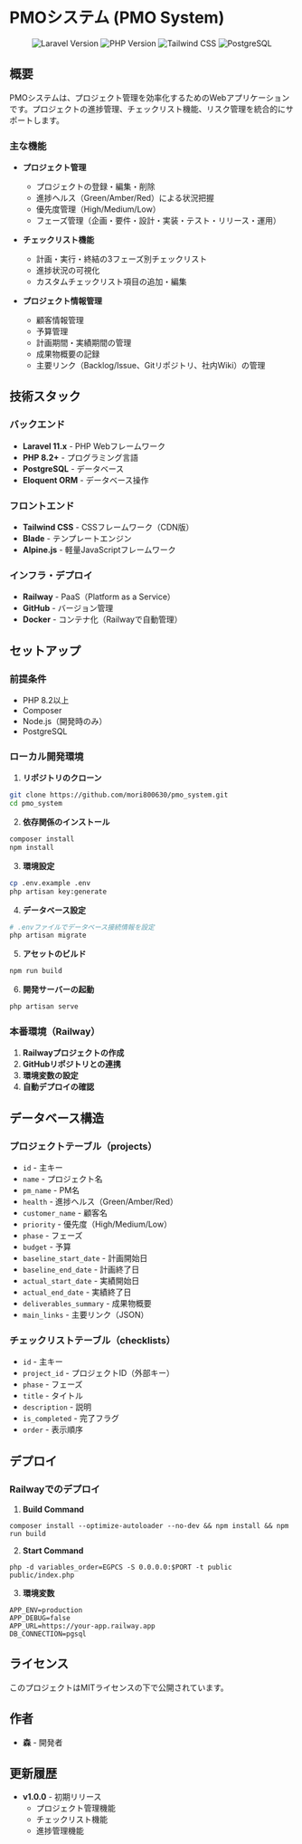 # PMOシステム (PMO System)

<p align="center">
<img src="https://img.shields.io/badge/Laravel-11.x-red.svg" alt="Laravel Version">
<img src="https://img.shields.io/badge/PHP-8.2+-blue.svg" alt="PHP Version">
<img src="https://img.shields.io/badge/Tailwind_CSS-3.x-38B2AC.svg" alt="Tailwind CSS">
<img src="https://img.shields.io/badge/PostgreSQL-15+-336791.svg" alt="PostgreSQL">
</p>

## 概要

PMOシステムは、プロジェクト管理を効率化するためのWebアプリケーションです。プロジェクトの進捗管理、チェックリスト機能、リスク管理を統合的にサポートします。

### 主な機能

- **プロジェクト管理**
  - プロジェクトの登録・編集・削除
  - 進捗ヘルス（Green/Amber/Red）による状況把握
  - 優先度管理（High/Medium/Low）
  - フェーズ管理（企画・要件・設計・実装・テスト・リリース・運用）

- **チェックリスト機能**
  - 計画・実行・終結の3フェーズ別チェックリスト
  - 進捗状況の可視化
  - カスタムチェックリスト項目の追加・編集

- **プロジェクト情報管理**
  - 顧客情報管理
  - 予算管理
  - 計画期間・実績期間の管理
  - 成果物概要の記録
  - 主要リンク（Backlog/Issue、Gitリポジトリ、社内Wiki）の管理

## 技術スタック

### バックエンド
- **Laravel 11.x** - PHP Webフレームワーク
- **PHP 8.2+** - プログラミング言語
- **PostgreSQL** - データベース
- **Eloquent ORM** - データベース操作

### フロントエンド
- **Tailwind CSS** - CSSフレームワーク（CDN版）
- **Blade** - テンプレートエンジン
- **Alpine.js** - 軽量JavaScriptフレームワーク

### インフラ・デプロイ
- **Railway** - PaaS（Platform as a Service）
- **GitHub** - バージョン管理
- **Docker** - コンテナ化（Railwayで自動管理）

## セットアップ

### 前提条件
- PHP 8.2以上
- Composer
- Node.js（開発時のみ）
- PostgreSQL

### ローカル開発環境

1. **リポジトリのクローン**
```bash
git clone https://github.com/mori800630/pmo_system.git
cd pmo_system
```

2. **依存関係のインストール**
```bash
composer install
npm install
```

3. **環境設定**
```bash
cp .env.example .env
php artisan key:generate
```

4. **データベース設定**
```bash
# .envファイルでデータベース接続情報を設定
php artisan migrate
```

5. **アセットのビルド**
```bash
npm run build
```

6. **開発サーバーの起動**
```bash
php artisan serve
```

### 本番環境（Railway）

1. **Railwayプロジェクトの作成**
2. **GitHubリポジトリとの連携**
3. **環境変数の設定**
4. **自動デプロイの確認**

## データベース構造

### プロジェクトテーブル（projects）
- `id` - 主キー
- `name` - プロジェクト名
- `pm_name` - PM名
- `health` - 進捗ヘルス（Green/Amber/Red）
- `customer_name` - 顧客名
- `priority` - 優先度（High/Medium/Low）
- `phase` - フェーズ
- `budget` - 予算
- `baseline_start_date` - 計画開始日
- `baseline_end_date` - 計画終了日
- `actual_start_date` - 実績開始日
- `actual_end_date` - 実績終了日
- `deliverables_summary` - 成果物概要
- `main_links` - 主要リンク（JSON）

### チェックリストテーブル（checklists）
- `id` - 主キー
- `project_id` - プロジェクトID（外部キー）
- `phase` - フェーズ
- `title` - タイトル
- `description` - 説明
- `is_completed` - 完了フラグ
- `order` - 表示順序

## デプロイ

### Railwayでのデプロイ

1. **Build Command**
```
composer install --optimize-autoloader --no-dev && npm install && npm run build
```

2. **Start Command**
```
php -d variables_order=EGPCS -S 0.0.0.0:$PORT -t public public/index.php
```

3. **環境変数**
```
APP_ENV=production
APP_DEBUG=false
APP_URL=https://your-app.railway.app
DB_CONNECTION=pgsql
```

## ライセンス

このプロジェクトはMITライセンスの下で公開されています。

## 作者

- **森** - 開発者

## 更新履歴

- **v1.0.0** - 初期リリース
  - プロジェクト管理機能
  - チェックリスト機能
  - 進捗管理機能
